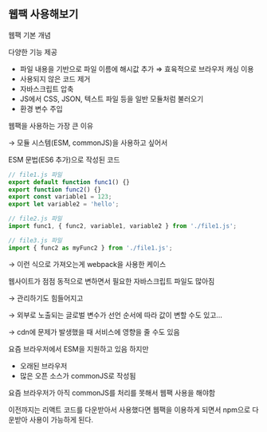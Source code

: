 ## 웹팩 사용해보기

웹팩 기본 개념

다양한 기능 제공

- 파일 내용을 기반으로 파일 이름에 해시값 추가 ⇒ 효육적으로 브라우저 캐싱 이용
- 사용되지 않은 코드 제거
- 자바스크립트 압축
- JS에서 CSS, JSON, 텍스트 파일 등을 일반 모듈처럼 불러오기
- 환경 변수 주입

웹팩을 사용하는 가장 큰 이유

→ 모듈 시스템(ESM, commonJS)을 사용하고 싶어서

ESM 문법(ES6 추가)으로 작성된 코드

```jsx
// file1.js 파일
export default function func1() {}
export function func2() {}
export const variable1 = 123;
export let variable2 = 'hello';

// file2.js 파일
import func1, { func2, variable1, variable2 } from './file1.js';

// file3.js 파일
import { func2 as myFunc2 } from './file1.js'; 
```

→ 이런 식으로 가져오는게 webpack을 사용한 케이스

웹사이트가 점점 동적으로 변하면서 필요한 자바스크립트 파일도 많아짐

→ 관리하기도 힘들어지고

→ 외부로 노출되는 글로벌 변수가 선언 순서에 따라 값이 변할 수도 있고...

→ cdn에 문제가 발생했을 때 서비스에 영향을 줄 수도 있음

요즘 브라우저에서 ESM을 지원하고 있음 하지만

- 오래된 브라우저
- 많은 오픈 소스가 commonJS로 작성됨

요즘 브라우저가 아직 commonJS를 처리를 못해서 웹팩 사용을 해야함

이전까지는 리액트 코드를 다운받아서 사용했다면 웹팩을 이용하게 되면서 npm으로 다운받아 사용이 가능하게 된다.